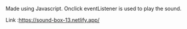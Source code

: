 Made using Javascript. Onclick eventListener is used to play the sound.

Link :https://sound-box-13.netlify.app/
